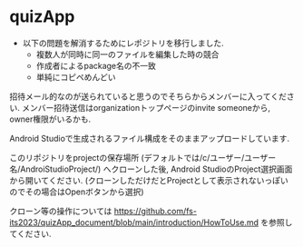 # quizApp

- 以下の問題を解消するためにレポジトリを移行しました. 
  - 複数人が同時に同一のファイルを編集した時の競合
  - 作成者によるpackage名の不一致
  - 単純にコピペめんどい
  
  
招待メール的なのが送られていると思うのでそちらからメンバーに入ってください. 
メンバー招待送信はorganizationトップページのinvite someoneから, owner権限がいるかも.
  
Android Studioで生成されるファイル構成をそのままアップロードしています. 

このリポジトリをprojectの保存場所 (デフォルトでは/c/ユーザー/ユーザー名/AndroiStudioProject/) へクローンした後, Android StudioのProject選択画面から開いてください. 
(クローンしただけだとProjectとして表示されないっぽいのでその場合はOpenボタンから選択)

クローン等の操作については https://github.com/fs-its2023/quizApp_document/blob/main/introduction/HowToUse.md を参照してください.
